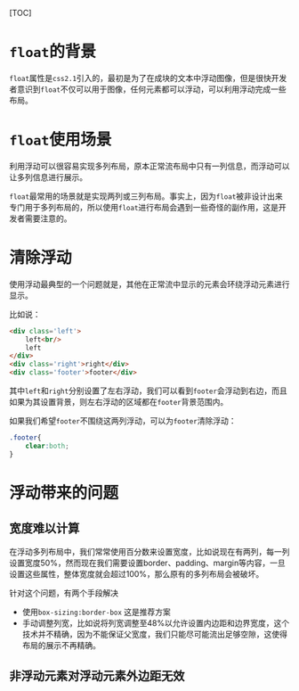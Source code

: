 [TOC]

# `float`的背景
`float`属性是`css2.1`引入的，最初是为了在成块的文本中浮动图像，但是很快开发者意识到`float`不仅可以用于图像，任何元素都可以浮动，可以利用浮动完成一些布局。

# `float`使用场景
利用浮动可以很容易实现多列布局，原本正常流布局中只有一列信息，而浮动可以让多列信息进行展示。

`float`最常用的场景就是实现两列或三列布局。事实上，因为`float`被非设计出来专门用于多列布局的，所以使用`float`进行布局会遇到一些奇怪的副作用，这是开发者需要注意的。

# 清除浮动
使用浮动最典型的一个问题就是，其他在正常流中显示的元素会环绕浮动元素进行显示。

比如说：
```html
<div class='left'>
    left<br/>
    left
</div>
<div class='right'>right</div>
<div class='footer'>footer</div>
```

其中`left`和`right`分别设置了左右浮动，我们可以看到`footer`会浮动到右边，而且如果为其设置背景，则左右浮动的区域都在`footer`背景范围内。

如果我们希望`footer`不围绕这两列浮动，可以为`footer`清除浮动：
```css
.footer{
    clear:both;
}
```

# 浮动带来的问题
## 宽度难以计算
在浮动多列布局中，我们常常使用百分数来设置宽度，比如说现在有两列，每一列设置宽度50%，然而现在我们需要设置border、padding、margin等内容，一旦设置这些属性，整体宽度就会超过100%，那么原有的多列布局会被破坏。

针对这个问题，有两个手段解决
- 使用`box-sizing:border-box` 这是推荐方案
- 手动调整列宽，比如说将列宽调整至48%以允许设置内边距和边界宽度，这个技术并不精确，因为不能保证父宽度，我们只能尽可能流出足够空隙，这使得布局的展示不再精确。

## 非浮动元素对浮动元素外边距无效